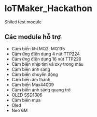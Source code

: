 ﻿# IoTMaker_Hackathon

Shiled test module

## Các module hỗ trợ
- Cảm biến khí MQ2, MQ135
- Cảm ứng điện dung 4 nút TTP224
- Cảm ứng điện dung 16 nút TTP229
- Cảm biến nhịp tim và oxy trong máu
- Cảm biến ánh sáng
- Cảm biến chuyển động
- Cảm biến âm thanh
- Cảm biến Max44009
- Cảm biến ánh sáng quang trở
- OLED SSD1306 
- Cảm biến mưa
- Oled
- Neo 6M

